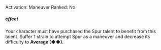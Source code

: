 Activation: Maneuver
Ranked: No
##### effect
Your character must have purchased the Spur
talent to benefit from this talent. Suffer 1
strain to attempt Spur as a maneuver and
decrease its difficulty to **Average (◆◆).**